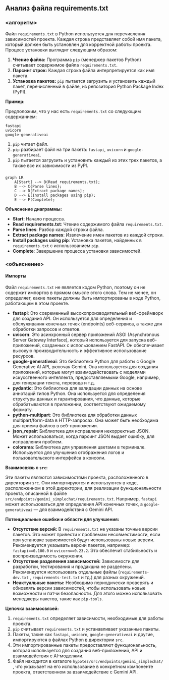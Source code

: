 ## Анализ файла requirements.txt

### <алгоритм>

Файл `requirements.txt` в Python используется для перечисления зависимостей проекта. Каждая строка представляет собой имя пакета, который должен быть установлен для корректной работы проекта. Процесс установки выглядит следующим образом:

1. **Чтение файла:** Программа `pip` (менеджер пакетов Python) считывает содержимое файла `requirements.txt`.
2. **Парсинг строк:** Каждая строка файла интерпретируется как имя пакета.
3. **Установка пакетов:** `pip` пытается загрузить и установить каждый пакет, перечисленный в файле, из репозитория Python Package Index (PyPI).

**Пример:**

Предположим, что у нас есть `requirements.txt` со следующим содержанием:
```
fastapi
uvicorn
google-generativeai
```

1. `pip` читает файл.
2.  `pip` разбирает файл на три пакета: `fastapi`, `uvicorn` и `google-generativeai`.
3.  `pip` пытается загрузить и установить каждый из этих трех пакетов, а также все их зависимости из PyPI.

### <mermaid>

```mermaid
graph LR
    A[Start] --> B(Read requirements.txt);
    B --> C{Parse lines};
    C --> D[Extract package names];
    D --> E(Install packages using pip);
    E --> F(Complete);
```

**Объяснение диаграммы:**

*   **Start**: Начало процесса.
*   **Read requirements.txt**: Чтение содержимого файла `requirements.txt`.
*   **Parse lines**: Разбор каждой строки файла.
*   **Extract package names**: Извлечение имен пакетов из каждой строки.
*   **Install packages using pip**: Установка пакетов, найденных в `requirements.txt` с использованием `pip`.
*   **Complete**: Завершение процесса установки зависимостей.

### <объяснение>

#### Импорты

Файл `requirements.txt` не является кодом Python, поэтому он не содержит импортов в прямом смысле этого слова. Тем не менее, он определяет, какие пакеты должны быть импортированы в коде Python, работающем в этом проекте.

*   **fastapi**: Это современный высокопроизводительный веб-фреймворк для создания API. Он используется для определения и обслуживания конечных точек (endpoints) веб-сервиса, а также для обработки запросов и ответов.
*   **uvicorn**:  Это асинхронный сервер приложений ASGI (Asynchronous Server Gateway Interface), который используется для запуска веб-приложений, созданных с использованием FastAPI. Он обеспечивает высокую производительность и эффективное использование ресурсов.
*   **google-generativeai**: Это библиотека Python для работы с Google Generative AI API, включая Gemini. Она используется для создания приложений, которые могут взаимодействовать с моделями искусственного интеллекта, предоставляемыми Google, например, для генерации текста, перевода и т.д.
*   **pydantic**: Это библиотека для валидации данных на основе аннотаций типов Python.  Она используется для определения структуры данных и гарантирования, что данные, которые обрабатываются в приложении, соответствуют ожидаемому формату.
*   **python-multipart**:  Это библиотека для обработки данных multipart/form-data в HTTP-запросах. Она может быть необходима для приема файлов в веб-приложении.
*  **json_repair**:  Библиотека для исправления некорректных JSON. Может использоваться, когда парсинг JSON выдает ошибку, для исправления проблем.
*   **colorama**:  Библиотека для управления цветами в терминале. Используется для улучшения отображения логов и пользовательского интерфейса в консоли.

**Взаимосвязь с `src`:**

Эти пакеты являются зависимостями проекта, расположенного в директории `src`.  Они импортируются и используются в коде, расположенном в этой директории, для реализации функциональности проекта,  описанной в файле `src/endpoints/gemini_simplechat/requirements.txt`. Например, `fastapi` может использоваться для определения API конечных точек, а `google-generativeai` — для взаимодействия с Gemini API.

**Потенциальные ошибки и области для улучшения:**

*   **Отсутствие версий:**  В `requirements.txt` не указаны точные версии пакетов. Это может привести к проблемам несовместимости, если при установке зависимостей будут использованы новые версии. Рекомендуется указывать версии пакетов, например: `fastapi==0.100.0` и `uvicorn==0.23.2`. Это обеспечит стабильность и воспроизводимость окружения.
*   **Отсутствие разделения зависимостей:** Зависимости для разработки, тестирования и продакшна не разделены. Рекомендуется использовать отдельные файлы (`requirements-dev.txt` , `requirements-test.txt` и тд.) для разных окружений.
*   **Неактуальные пакеты:**  Необходимо периодически проверять и обновлять версии зависимостей, чтобы использовать новые возможности и патчи безопасности. Для этого можно использовать менеджеры пакетов, такие как `pip-tools`.

**Цепочка взаимосвязей:**

1.  `requirements.txt` определяет зависимости, необходимые для работы проекта.
2.  `pip` считывает `requirements.txt` и устанавливает указанные пакеты.
3.  Пакеты, такие как `fastapi`, `uvicorn`, `google-generativeai` и другие, импортируются в файлах Python в директории `src`.
4.  Эти импортированные пакеты предоставляют функциональность, которая используется для создания веб-приложений, API и взаимодействия с AI-моделями.
5.  Файл находится в каталоге `hypotez/src/endpoints/gemini_simplechat/` , что указывает на его использование в конкретном компоненте проекта, ответственном за взаимодействие с Gemini API.
